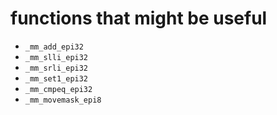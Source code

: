 # functions that might be useful

 * `_mm_add_epi32`
 * `_mm_slli_epi32`
 * `_mm_srli_epi32`
 * `_mm_set1_epi32`
 * `_mm_cmpeq_epi32`
 * `_mm_movemask_epi8`

